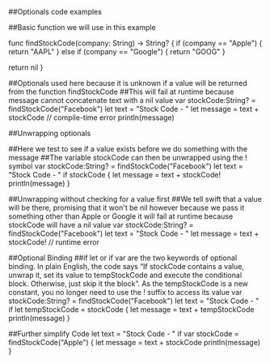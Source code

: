 ##Optionals code examples


##Basic function we will use in this example

func findStockCode(company: String) -> String? {
   if (company == "Apple") {
      return "AAPL"
   } else if (company == "Google") {
      return "GOOG"
   }

   return nil
}

##Optionals used here because it is unknown if a value will be returned from the function findStockCode
##This will fail at runtime because message cannot concatenate text with a nil value
var stockCode:String? = findStockCode("Facebook")
let text = "Stock Code - "
let message = text + stockCode  // compile-time error
println(message)

##Unwrapping optionals

##Here we test to see if a value exists before we do something with the message
##The variable stockCode can then be unwrapped using the ! symbol
var stockCode:String? = findStockCode("Facebook")
let text = "Stock Code - "
if stockCode {
    let message = text + stockCode!
    println(message)
}

##Unwrapping without checking for a value first
##We tell swift that a value will be there, promising that it won't be nil however because we pass it something other than Apple or Google it will fail at runtime because stockCode will have a nil value
var stockCode:String? = findStockCode("Facebook")
let text = "Stock Code - "
let message = text + stockCode!  // runtime error

##Optional Binding
##if let or if var are the two keywords of optional binding. In plain English, the code says “If stockCode contains a value, unwrap it, set its value to tempStockCode and execute the conditional block. Otherwise, just skip it the block”. As the tempStockCode is a new constant, you no longer need to use the ! suffix to access its value
var stockCode:String? = findStockCode("Facebook")
let text = "Stock Code - "
if let tempStockCode = stockCode {
    let message = text + tempStockCode
    println(message)
}

##Further simplify Code
let text = "Stock Code - "
if var stockCode = findStockCode("Apple") {
    let message = text + stockCode
    println(message)
}



